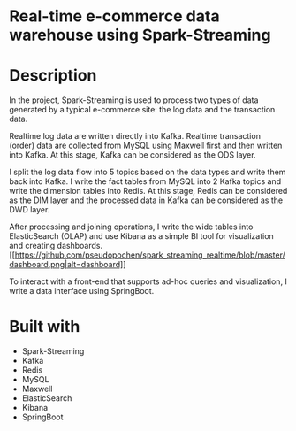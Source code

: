 # Real-time e-commerce data warehouse using Spark-Streaming

# Description
In the project, Spark-Streaming is used to process two types of data generated by a typical e-commerce site: the log data and the transaction data.

Realtime log data are written directly into Kafka. Realtime transaction (order) data are collected from MySQL using Maxwell first and then written into Kafka. 
At this stage, Kafka can be considered as the ODS layer.

I split the log data flow into 5 topics based on the data types and write them back into Kafka. I write the fact tables from MySQL into 2 Kafka topics and write the dimension tables into Redis.
At this stage, Redis can be considered as the DIM layer and the processed data in Kafka can be considered as the DWD layer.

After processing and joining operations, I write the wide tables into ElasticSearch (OLAP) and use Kibana as a simple BI tool for visualization and creating dashboards.
[[https://github.com/pseudopochen/spark_streaming_realtime/blob/master/dashboard.png|alt=dashboard]]

To interact with a front-end that supports ad-hoc queries and visualization, I write a data interface using SpringBoot.

# Built with
- Spark-Streaming
- Kafka
- Redis
- MySQL
- Maxwell
- ElasticSearch
- Kibana
- SpringBoot